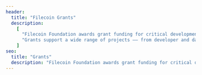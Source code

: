 ```yaml
---
header:
  title: "Filecoin Grants"
  description:
    [
      "Filecoin Foundation awards grant funding for critical development projects to foster a more decentralized, efficient, and robust foundation for humanity’s information. ",
      "Grants support a wide range of projects –– from developer and data tooling and integrations to applications and research –– that benefit ecosystem participants like developers and storage providers.",
    ]
seo:
  title: "Grants"
  description: "Filecoin Foundation awards grant funding for critical development projects to foster a more decentralized, efficient, and robust foundation for humanity’s information."
---
```

